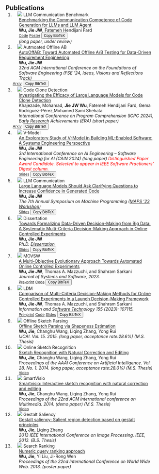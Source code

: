 <h2 id="publications" style="margin: 2px 0px -15px;">Publications</h2>

<div class="publications">
<ol class="bibliography">
 
<li>
<div class="pub-row">
  <div class="col-sm-3 abbr" style="position: relative;padding-right: 15px;padding-left: 15px;">
    <img src="assets/img/llm_communication_method.png" class="teaser img-fluid z-depth-1">
    <abbr class="badge">LLM Communication Benchmark</abbr>
  </div>
  <div class="col-sm-9" style="position: relative;padding-right: 15px;padding-left: 20px;">
    <div class="title"><a href="https://arxiv.org/pdf/2406.00215"> Benchmarking the Communication Competence of Code Generation for LLMs and LLM Agent </a></div>
    <div class="author"><strong>Wu, Jie JW</strong>, Fatemeh Hendijani Fard</div>
    <div class="links">
       <a href="https://github.com/jie-jw-wu/human-eval-comm" class="btn btn-sm z-depth-0" role="button" target="_blank" style="font-size:12px;">Code</a>
       <a href="https://jie-jw-wu.github.io/assets/PosterHumanEvalComm.pdf" class="btn btn-sm z-depth-0" role="button" target="_blank" style="font-size:12px;">Poster</a>
       <button class="btn btn-sm z-depth-0" onclick="copyBibtex('wu2024benchmarking')" style="font-size: 12px;">Copy BibTeX</button>
          <textarea id="bibtex_wu2024benchmarking" style="display: none;">
            @article{wu2024benchmarking,
              title={Benchmarking the Communication Competence of Code Generation for LLMs and LLM Agent},
              author={Wu, Jie JW and Fard, Fatemeh H},
              journal={arXiv preprint arXiv:2406.00215},
              year={2024}
            }
          </textarea>
     </div>
    <div class="periodical"><em>(long paper, under review) </em></div>
  </div>
</div>
</li>

<li>
<div class="pub-row">
  <div class="col-sm-3 abbr" style="position: relative;padding-right: 15px;padding-left: 15px;">
    <img src="assets/img/auto_off_ab.png" class="teaser img-fluid z-depth-1">
    <abbr class="badge">Autmoated Offline AB</abbr>
  </div>
  <div class="col-sm-9" style="position: relative;padding-right: 15px;padding-left: 20px;">
    <div class="title"><a href="https://dl.acm.org/doi/10.1145/3663529.3663780">AutoOffAB: Toward Automated Offline A/B Testing for Data-Driven
  Requirement Engineering </a> </div>
    <div class="author"><strong>Wu, Jie JW</strong></div>
    <div class="periodical"><em> 32nd ACM International Conference on the Foundations of Software Engineering (FSE ’24, Ideas, Visions and Reflections Track) </em></div>
  </div>
 <div class="links">
       <a href="https://arxiv.org/pdf/2312.10624" class="btn btn-sm z-depth-0" role="button" target="_blank" style="font-size:12px;">Arxiv</a>
       <button class="btn btn-sm z-depth-0" onclick="copyBibtex('wu2024autooffab')" style="font-size: 12px;">Copy BibTeX</button>
         <textarea id="bibtex_wu2024autooffab" style="display: none;">
          @inproceedings{wu2024autooffab,
            title={AutoOffAB: Toward Automated Offline A/B Testing for Data-Driven Requirement Engineering},
            author={Wu, Jie JW},
            booktitle={Companion Proceedings of the 32nd ACM International Conference on the Foundations of Software Engineering},
            pages={472--476},
            year={2024}
          }
         </textarea>
     </div>
</div>
</li>

<li>
<div class="pub-row">
  <div class="col-sm-3 abbr" style="position: relative;padding-right: 15px;padding-left: 15px;">
    <img src="assets/img/ccd.jpg" class="teaser img-fluid z-depth-1">
    <abbr class="badge">Code Clone Detection</abbr>
  </div>
  <div class="col-sm-9" style="position: relative;padding-right: 15px;padding-left: 20px;">
    <div class="title"><a href="https://dl.acm.org/doi/abs/10.1145/3643916.3645030">Investigating the Efficacy of Large Language Models for Code Clone Detection</a> </div>
    <div class="author">Khajezade, Mohamad, <strong>Jie JW Wu</strong>, Fatemeh Hendijani Fard, Gema Rodríguez-Pérez,Mohamed Sami Shehata</div>
    <div class="periodical"><em> International Conference on Program Comprehension (ICPC 2024), Early Research Achievements (ERA) (short paper) </em></div>
  </div>
 <div class="links">
       <a href="https://arxiv.org/pdf/2401.13802.pdf" class="btn btn-sm z-depth-0" role="button" target="_blank" style="font-size:12px;">Arxiv</a>
       <button class="btn btn-sm z-depth-0" onclick="copyBibtex('khajezade2024investigating')" style="font-size: 12px;">Copy BibTeX</button>
         <textarea id="bibtex_khajezade2024investigating" style="display: none;">
          @inproceedings{khajezade2024investigating,
           title={Investigating the Efficacy of Large Language Models for Code Clone Detection},
           author={Khajezade, Mohamad and Wu, Jie JW and Fard, Fatemeh Hendijani and Rodr{\'\i}guez-P{\'e}rez, Gema and Shehata, Mohamed Sami},
           booktitle={Proceedings of the 32nd IEEE/ACM International Conference on Program Comprehension},
           pages={161--165},
           year={2024}
         }
         </textarea>
     </div>
</div>
</li>

<li>
<div class="pub-row">
  <div class="col-sm-3 abbr" style="position: relative;padding-right: 15px;padding-left: 15px;">
    <img src="assets/img/v.JPG" class="teaser img-fluid z-depth-1">
    <abbr class="badge">V-Model</abbr>
  </div>
  <div class="col-sm-9" style="position: relative;padding-right: 15px;padding-left: 20px;">
    <div class="title"><a href="https://arxiv.org/pdf/2308.05381.pdf">An Exploratory Study of V-Model in Building ML-Enabled Software: A Systems Engineering Perspective</a> </div>
    <div class="author"><strong>Wu, Jie JW</strong></div>
    <div class="periodical"><em> 3rd International Conference on AI Engineering – Software Engineering for AI (CAIN 2024) (long paper) <span style="color:red;">Distinguished Paper Award Candidate. Selected to appear in IEEE Software Practioners' Digest column. </span> </em></div>
   <div class="links">
       <a href="https://jie-jw-wu.github.io/assets/V_Model_JW_CAIN_2024.pdf" class="btn btn-sm z-depth-0" role="button" target="_blank" style="font-size:12px;">Slides</a>
       <button class="btn btn-sm z-depth-0" onclick="copyBibtex('wu2024exploratory')" style="font-size: 12px;">Copy BibTeX</button>
         <textarea id="bibtex_wu2024exploratory" style="display: none;">
          @inproceedings{wu2024exploratory,
           title={An Exploratory Study of V-Model in Building ML-Enabled Software: A Systems Engineering Perspective},
           author={Wu, Jie JW},
           booktitle={3rd International Conference on AI Engineering – Software Engineering for AI (CAIN 2024)},
           note={Lisbon, Portugal}
         }
         </textarea>
     </div>
  </div>
</div>
</li>

<li>
<div class="pub-row">
  <div class="col-sm-3 abbr" style="position: relative;padding-right: 15px;padding-left: 15px;">
    <img src="assets/img/llm_communication.JPG" class="teaser img-fluid z-depth-1">
    <abbr class="badge">LLM Communication</abbr>
  </div>
  <div class="col-sm-9" style="position: relative;padding-right: 15px;padding-left: 20px;">
    <div class="title"><a href="https://arxiv.org/pdf/2308.13507.pdf">Large Language Models Should Ask Clarifying Questions to Increase Confidence in Generated Code </a> </div>
    <div class="author"><strong>Wu, Jie JW</strong></div>
    <div class="periodical"><em>The 7th Annual Symposium on Machine Programming (<a href="https://mapsworkshop.github.io/">MAPS ’23 Workshop</a>) </em></div>
    <div class="links">
       <a href="https://jie-jw-wu.github.io/assets/slides_MAPS_2023.pdf" class="btn btn-sm z-depth-0" role="button" target="_blank" style="font-size:12px;">Slides</a>
       <button class="btn btn-sm z-depth-0" onclick="copyBibtex('wu2023large')" style="font-size: 12px;">Copy BibTeX</button>
         <textarea id="bibtex_wu2023large" style="display: none;">
          @inproceedings{wu2023large,
           title={Large Language Models Should Ask Clarifying Questions to Increase Confidence in Generated Code},
           author={Wu, Jie JW},
           booktitle={The 7th Annual Symposium on Machine Programming (MAPS ’23 Workshop)},
           note={Workshop, December 3, 2023, San Francisco, CA, USA}
         }
         </textarea>
     </div>
  </div>
</div>
</li>

<li>
<div class="pub-row">
  <div class="col-sm-3 abbr" style="position: relative;padding-right: 15px;padding-left: 15px;">
    <img src="assets/img/dissertation.JPG" class="teaser img-fluid z-depth-1">
    <abbr class="badge">Dissertation</abbr>
  </div>
  <div class="col-sm-9" style="position: relative;padding-right: 15px;padding-left: 20px;">
    <div class="title"><a href="https://www.proquest.com/docview/2784774986?fromopenview=true&pq-origsite=gscholar">Towards Formalizing Data-Driven Decision-Making from Big Data: A Systematic Multi-Criteria Decision-Making Approach in Online Controlled Experiments</a></div>
    <div class="author"><strong>Wu, Jie JW</strong></div>
    <div class="periodical"><em>Ph.D. Dissertation</em></div>
    <div class="links">
      <a href="https://jie-jw-wu.github.io/assets/jw_ldm_slides.pdf" class="btn btn-sm z-depth-0" role="button" target="_blank" style="font-size:12px;">Slides</a>
      <button class="btn btn-sm z-depth-0" onclick="copyBibtex('wu2023towards')" style="font-size: 12px;">Copy BibTeX</button>
        <textarea id="bibtex_wu2023towards" style="display: none;">
         @phdthesis{wu2023towards,
          title={Towards Formalizing Data-Driven Decision-Making from Big Data: A Systematic Multi-Criteria Decision-Making Approach in Online Controlled Experiments},
          author={Wu, Jie JW},
          year={2023},
          school={The George Washington University}
        }
        </textarea>
    </div>
  </div>
</div>
</li>
  
<li>
<div class="pub-row">
  <div class="col-sm-3 abbr" style="position: relative;padding-right: 15px;padding-left: 15px;">
    <img src="assets/img/movsw.JPG" class="teaser img-fluid z-depth-1">
    <abbr class="badge">MOVSW</abbr>
  </div>
  <div class="col-sm-9" style="position: relative;padding-right: 15px;padding-left: 20px;">
    <div class="title"><a href="https://www.sciencedirect.com/science/article/abs/pii/S0164121223000985">A Multi-Objective Evolutionary Approach Towards Automated Online Controlled Experiments</a></div>
    <div class="author"><strong>Wu, Jie JW</strong>, Thomas A. Mazzuchi, and Shahram Sarkani</div>
    <div class="periodical"><em>Journal of Systems and Software, 2023.</em></div>
    <div class="links">
      <a href="https://papers.ssrn.com/sol3/papers.cfm?abstract_id=4252209" class="btn btn-sm z-depth-0" role="button" target="_blank" style="font-size:12px;">Pre-print</a>
      <a href="https://github.com/jw-wu-git/movsw" class="btn btn-sm z-depth-0" role="button" target="_blank" style="font-size:12px;">Code</a>
      <!-- Add BibTeX button and hidden BibTeX text -->
      <button class="btn btn-sm z-depth-0" onclick="copyBibtex('wu2023multi')" style="font-size: 12px;">Copy BibTeX</button>
        <textarea id="bibtex_wu2023multi" style="display: none;">
          @article{wu2023multi,
            title={A multi-objective evolutionary approach towards automated online controlled experiments},
            author={Wu, Jie JW and Mazzuchi, Thomas A and Sarkani, Shahram},
            journal={Journal of Systems and Software},
            pages={111703},
            year={2023},
            publisher={Elsevier}
          }
        </textarea>
    </div>
  </div>
</div>
</li>
  
<li>
<div class="pub-row">
  <div class="col-sm-3 abbr" style="position: relative;padding-right: 15px;padding-left: 15px;">
    <img src="assets/img/ldm.JPG" class="teaser img-fluid z-depth-1">
    <abbr class="badge">LDM</abbr>
  </div>
  <div class="col-sm-9" style="position: relative;padding-right: 15px;padding-left: 20px;">
    <div class="title"><a href="https://www.sciencedirect.com/science/article/abs/pii/S0950584922002245">Comparison of Multi-Criteria Decision-Making Methods for Online Controlled Experiments in a Launch Decision-Making Framework</a></div>
    <div class="author"><strong>Wu, Jie JW</strong>, Thomas A. Mazzuchi, and Shahram Sarkani</div>
    <div class="periodical"><em>Information and Software Technology 155 (2023): 107115.</em></div>
    <div class="links">
      <a href="https://papers.ssrn.com/sol3/papers.cfm?abstract_id=4072566" class="btn btn-sm z-depth-0" role="button" target="_blank" style="font-size:12px;">Pre-print</a>
      <a href="https://github.com/jw-wu-git/ldm-framework" class="btn btn-sm z-depth-0" role="button" target="_blank" style="font-size:12px;">Code</a>
      <a href="https://jie-jw-wu.github.io/assets/jw_ldm_slides.pdf" class="btn btn-sm z-depth-0" role="button" target="_blank" style="font-size:12px;">Slides</a>
      <button class="btn btn-sm z-depth-0" onclick="copyBibtex('wu2023comparison')" style="font-size: 12px;">Copy BibTeX</button>
         <textarea id="bibtex_wu2023comparison" style="display: none;">
           @article{wu2023comparison,
            title={Comparison of multi-criteria decision-making methods for online controlled experiments in a launch decision-making framework},
            author={Wu, Jie JW and Mazzuchi, Thomas A and Sarkani, Shahram},
            journal={Information and Software Technology},
            volume={155},
            pages={107115},
            year={2023},
            publisher={Elsevier}
          }
         </textarea>
    </div>
  </div>
</div>
</li>
  

<li>
<div class="pub-row">
  <div class="col-sm-3 abbr" style="position: relative;padding-right: 15px;padding-left: 15px;">
    <img src="assets/img/offline_sketch.JPG" class="teaser img-fluid z-depth-1">
    <abbr class="badge">Offline Sketch Parsing</abbr>
  </div>
  <div class="col-sm-9" style="position: relative;padding-right: 15px;padding-left: 20px;">
    <div class="title"><a href="https://www.ijcai.org/Proceedings/15/Papers/173.pdf">Offline Sketch Parsing via Shapeness Estimation </a></div>
    <div class="author"><strong>Wu, Jie</strong>, Changhu Wang, Liqing Zhang, Yong Rui</div>
    <div class="periodical"><em> IJCAI. Vol. 15. 2015. (long paper, acceptance rate:28.6%) (M.S. Thesis)</em></div>
  </div>
</div>
</li>
  

<li>
<div class="pub-row">
  <div class="col-sm-3 abbr" style="position: relative;padding-right: 15px;padding-left: 15px;">
    <img src="assets/img/online_sketch.JPG" class="teaser img-fluid z-depth-1">
    <abbr class="badge">Online Sketch Recognition</abbr>
  </div>
  <div class="col-sm-9" style="position: relative;padding-right: 15px;padding-left: 20px;">
    <div class="title"><a href="https://ojs.aaai.org/index.php/AAAI/article/view/8834">Sketch Recognition with Natural Correction and Editing
</a></div>
    <div class="author"><strong>Wu, Jie</strong>, Changhu Wang, Liqing Zhang, Yong Rui</div>
    <div class="periodical"><em>Proceedings of the AAAI Conference on Artificial Intelligence. Vol. 28. No. 1. 2014. (long paper, acceptance rate:28.0%) (M.S. Thesis)</em></div>
    <div class="links">
      <a href="https://www.dropbox.com/home?preview=SmartVisio.mp4" class="btn btn-sm z-depth-0" role="button" target="_blank" style="font-size:12px;">Video</a>
    </div>
  </div>
</div>
</li>

<li>
<div class="pub-row">
  <div class="col-sm-3 abbr" style="position: relative;padding-right: 15px;padding-left: 15px;">
    <img src="assets/img/smart_visio.JPG" class="teaser img-fluid z-depth-1">
    <abbr class="badge">SmartVisio</abbr>
  </div>
  <div class="col-sm-9" style="position: relative;padding-right: 15px;padding-left: 20px;">
    <div class="title"><a href="https://dl.acm.org/doi/abs/10.1145/2647868.2654864?casa_token=lyEKrPVNz8IAAAAA:h6Nlo2TP0QQ0flP_PJS4JPhw_N33pL52h8ccaLZTi_wmLCSPqsrY87iJN-K4oMOIR2dGDl8GFnF6">Smartvisio: Interactive sketch recognition with natural correction and editing
</a></div>
    <div class="author"><strong>Wu, Jie</strong>, Changhu Wang, Liqing Zhang, Yong Rui</div>
    <div class="periodical"><em>Proceedings of the 22nd ACM international conference on Multimedia. 2014. (demo paper) (M.S. Thesis)</em></div>
    <div class="links">
      <a href="https://www.dropbox.com/home?preview=SmartVisio.mp4" class="btn btn-sm z-depth-0" role="button" target="_blank" style="font-size:12px;">Video</a>
    </div>
  </div>
</div>
</li>

<li>
<div class="pub-row">
  <div class="col-sm-3 abbr" style="position: relative;padding-right: 15px;padding-left: 15px;">
    <img src="assets/img/gestalt.JPG" class="teaser img-fluid z-depth-1">
    <abbr class="badge">Gestalt Saliency</abbr>
  </div>
  <div class="col-sm-9" style="position: relative;padding-right: 15px;padding-left: 20px;">
    <div class="title"><a href="https://ieeexplore.ieee.org/abstract/document/6738038?casa_token=n1QUS7-HQccAAAAA:3f9qqCCkVQt0ru4nZE86HH05d6FqpuRMQ3fy4olgeygcssFj6ETRFKhqW9uXJzxiXt-qgOUc">Gestalt saliency: Salient region detection based on gestalt principles</a></div>
    <div class="author"><strong>Wu, Jie</strong>, Liqing Zhang</div>
    <div class="periodical"><em>2013 IEEE International Conference on Image Processing. IEEE, 2013. (B.S. Thesis)</em></div>
  </div>
</div>
</li>

<li>
<div class="pub-row">
  <div class="col-sm-3 abbr" style="position: relative;padding-right: 15px;padding-left: 15px;">
    <img src="assets/img/numeric_ranking.JPG" class="teaser img-fluid z-depth-1">
    <abbr class="badge">Search Ranking</abbr>
  </div>
  <div class="col-sm-9" style="position: relative;padding-right: 15px;padding-left: 20px;">
    <div class="title"><a href="https://dl.acm.org/doi/abs/10.1145/2487788.2487906">Numeric query ranking approach</a></div>
    <div class="author"><strong>Wu, Jie</strong>, Yi Liu, Ji-Rong Wen</div>
    <div class="periodical"><em>Proceedings of the 22nd International Conference on World Wide Web. 2013. (poster paper) </em></div>
  </div>
</div>
</li>

<script>
  // BibTeX copy function
  function copyBibtex(entryID) {
    var bibtexTextArea = document.getElementById("bibtex_" + entryID);
    var bibtexText = bibtexTextArea.value;

    navigator.clipboard.writeText(bibtexText)
      .then(() => {
        alert("BibTeX copied to clipboard!");
      })
      .catch((err) => {
        console.error('Unable to copy BibTeX to clipboard', err);
      });
  }
</script>

<br>

</ol>
</div>
